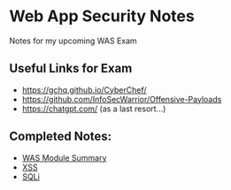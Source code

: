 # Web App Security Notes

Notes for my upcoming WAS Exam
## Useful Links for Exam
- https://gchq.github.io/CyberChef/
- https://github.com/InfoSecWarrior/Offensive-Payloads
- https://chatgpt.com/ (as a last resort...)

## Completed Notes:
- [WAS Module Summary](https://github.com/ryancranie/webappsec/blob/main/WAS%20Summary.md)
- [XSS](https://github.com/ryancranie/webappsec/blob/main/lab/XSS.md)
- [SQLi](https://github.com/ryancranie/webappsec/blob/main/lab/SQLi.md)
